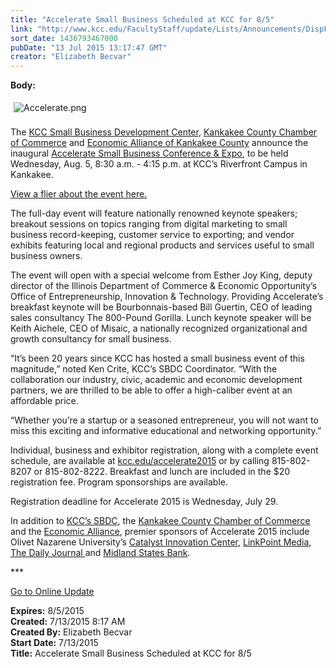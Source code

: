 ```yaml
---
title: "Accelerate Small Business Scheduled at KCC for 8/5"
link: "http://www.kcc.edu/FacultyStaff/update/Lists/Announcements/DispForm.aspx?ID=1977"
sort_date: 1436793467000
pubDate: "13 Jul 2015 13:17:47 GMT"
creator: "Elizabeth Becvar"
---
```


<div><b>Body:</b> <div class="ExternalClass0E7E1D7ADAFC4AB891E03A1BA631A6DE"><p><img alt="Accelerate.png" src="/FacultyStaff/update/Documents/Accelerate.png" style="vertical-align:middle;float:none;margin:5px" /><br /><br />The <a href="/welcome/coneds/sbdc/Pages/default.aspx">KCC Small Business Development Center</a>, <a href="http://www.kankakeecountychamber.com/">Kankakee County Chamber of Commerce</a> and <a href="http://www.kankakeecountyed.org/">Economic Alliance of Kankakee County</a> announce the inaugural <a href="/accelerate2015">Accelerate Small Business Conference &amp; Expo</a>, to be held Wednesday, Aug. 5, 8:30 a.m. - 4:15 p.m. at KCC’s Riverfront Campus in Kankakee. </p>
<p><a href="/welcome/coneds/sbdc/Documents/Accelerate.pdf">View a flier about the event here.</a></p>
<p>The full-day event will feature nationally renowned keynote speakers; breakout sessions on topics ranging from digital marketing to small business record-keeping, customer service to exporting; and vendor exhibits featuring local and regional products and services useful to small business owners.</p>
<p>The event will open with a special welcome from Esther Joy King, deputy director of the Illinois Department of Commerce &amp; Economic Opportunity’s Office of Entrepreneurship, Innovation &amp; Technology. Providing Accelerate’s breakfast keynote will be Bourbonnais-based Bill Guertin, CEO of leading sales consultancy The 800-Pound Gorilla. Lunch keynote speaker will be Keith Aichele, CEO of Misaic, a nationally recognized organizational and growth consultancy for small business.</p>
<p>“It’s been 20 years since KCC has hosted a small business event of this magnitude,” noted Ken Crite, KCC’s SBDC Coordinator. “With the collaboration our industry, civic, academic and economic development partners, we are thrilled to be able to offer a high-caliber event at an affordable price.</p>
<p>“Whether you’re a startup or a seasoned entrepreneur, you will not want to miss this exciting and informative educational and networking opportunity.”</p>
<p>Individual, business and exhibitor registration, along with a complete event schedule, are available at <a href="/accelerate2015">kcc.edu/accelerate2015</a> or by calling 815-802-8207 or 815-802-8222. Breakfast and lunch are included in the $20 registration fee. Program sponsorships are available.</p>
<p>Registration deadline for Accelerate 2015 is Wednesday, July 29.</p>
<p>In addition to <a href="/welcome/coneds/sbdc/Pages/default.aspx">KCC’s SBDC</a>, the <a href="http://www.kankakeecountychamber.com/">Kankakee County Chamber of Commerce</a> and the <a href="http://www.kankakeecountyed.org/">Economic Alliance</a>, premier sponsors of Accelerate 2015 include Olivet Nazarene University’s <a href="http://www.olivet.edu/about-olivet/Catalyst/">Catalyst Innovation Center</a>, <a href="http://www.linkpointmedia.com/">LinkPoint Media</a>, <a href="http://www.daily-journal.com/">The Daily Journal </a>and <a href="https://www.midlandsb.com/">Midland States Bank</a>.</p>
<p>***</p>
<p><a href="/FacultyStaff/update/Pages/dailyupdate.aspx">Go to Online Update</a></p></div></div>
<div><b>Expires:</b> 8/5/2015</div>
<div><b>Created:</b> 7/13/2015 8:17 AM</div>
<div><b>Created By:</b> Elizabeth Becvar</div>
<div><b>Start Date:</b> 7/13/2015</div>
<div><b>Title:</b> Accelerate Small Business Scheduled at KCC for 8/5</div>
